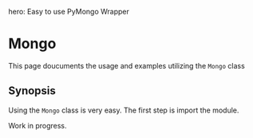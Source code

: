hero: Easy to use PyMongo Wrapper
# Mongo
This page doucuments the usage and examples utilizing the `Mongo` class

## Synopsis
Using the `Mongo` class is very easy. The first step is import the module.

Work in progress.